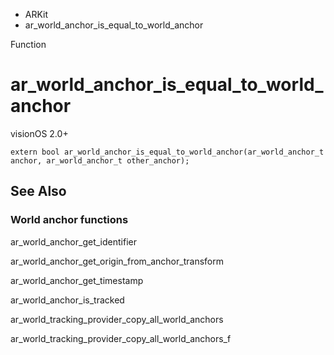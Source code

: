 

- ARKit
-  ar_world_anchor_is_equal_to_world_anchor 

Function

# ar_world_anchor_is_equal_to_world_anchor

visionOS 2.0+

``` source
extern bool ar_world_anchor_is_equal_to_world_anchor(ar_world_anchor_t anchor, ar_world_anchor_t other_anchor);
```

## See Also

### World anchor functions

ar_world_anchor_get_identifier

ar_world_anchor_get_origin_from_anchor_transform

ar_world_anchor_get_timestamp

ar_world_anchor_is_tracked

ar_world_tracking_provider_copy_all_world_anchors

ar_world_tracking_provider_copy_all_world_anchors_f

